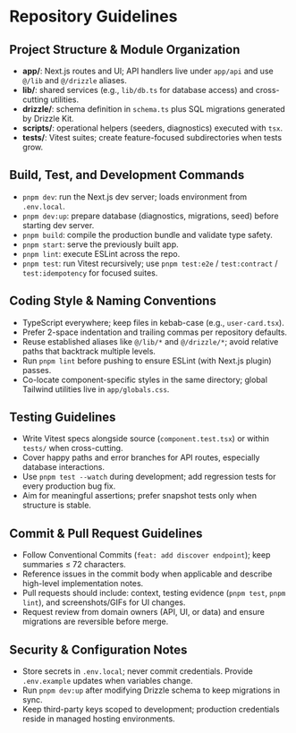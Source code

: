 # Repository Guidelines

## Project Structure & Module Organization
- **app/**: Next.js routes and UI; API handlers live under `app/api` and use `@/lib` and `@/drizzle` aliases.
- **lib/**: shared services (e.g., `lib/db.ts` for database access) and cross-cutting utilities.
- **drizzle/**: schema definition in `schema.ts` plus SQL migrations generated by Drizzle Kit.
- **scripts/**: operational helpers (seeders, diagnostics) executed with `tsx`.
- **tests/**: Vitest suites; create feature-focused subdirectories when tests grow.

## Build, Test, and Development Commands
- `pnpm dev`: run the Next.js dev server; loads environment from `.env.local`.
- `pnpm dev:up`: prepare database (diagnostics, migrations, seed) before starting dev server.
- `pnpm build`: compile the production bundle and validate type safety.
- `pnpm start`: serve the previously built app.
- `pnpm lint`: execute ESLint across the repo.
- `pnpm test`: run Vitest recursively; use `pnpm test:e2e` / `test:contract` / `test:idempotency` for focused suites.

## Coding Style & Naming Conventions
- TypeScript everywhere; keep files in kebab-case (e.g., `user-card.tsx`).
- Prefer 2-space indentation and trailing commas per repository defaults.
- Reuse established aliases like `@/lib/*` and `@/drizzle/*`; avoid relative paths that backtrack multiple levels.
- Run `pnpm lint` before pushing to ensure ESLint (with Next.js plugin) passes.
- Co-locate component-specific styles in the same directory; global Tailwind utilities live in `app/globals.css`.

## Testing Guidelines
- Write Vitest specs alongside source (`component.test.tsx`) or within `tests/` when cross-cutting.
- Cover happy paths and error branches for API routes, especially database interactions.
- Use `pnpm test --watch` during development; add regression tests for every production bug fix.
- Aim for meaningful assertions; prefer snapshot tests only when structure is stable.

## Commit & Pull Request Guidelines
- Follow Conventional Commits (`feat: add discover endpoint`); keep summaries ≤ 72 characters.
- Reference issues in the commit body when applicable and describe high-level implementation notes.
- Pull requests should include: context, testing evidence (`pnpm test`, `pnpm lint`), and screenshots/GIFs for UI changes.
- Request review from domain owners (API, UI, or data) and ensure migrations are reversible before merge.

## Security & Configuration Notes
- Store secrets in `.env.local`; never commit credentials. Provide `.env.example` updates when variables change.
- Run `pnpm dev:up` after modifying Drizzle schema to keep migrations in sync.
- Keep third-party keys scoped to development; production credentials reside in managed hosting environments.

